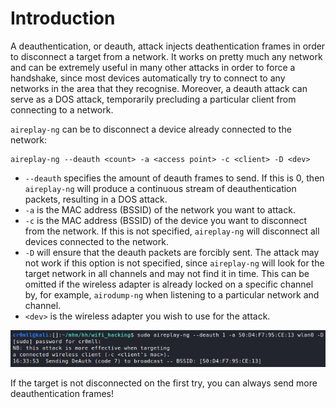 # Introduction
A deauthentication, or deauth, attack injects deathentication frames in order to disconnect a target from a network. It works on pretty much any network and can be extremely useful in many other attacks in order to force a handshake, since most devices automatically try to connect to any networks in the area that they recognise. Moreover, a deauth attack can serve as a DOS attack, temporarily precluding a particular client from connecting to a network.

`aireplay-ng` can be to disconnect a device already connected to the network:

```
aireplay-ng --deauth <count> -a <access point> -c <client> -D <dev>
```

- `--deauth` specifies the amount of deauth frames to send. If this is 0, then `aireplay-ng` will produce a continuous stream of deauthentication packets, resulting in a DOS attack.
- `-a` is the MAC address (BSSID) of the network you want to attack.
- `-c` is the MAC address (BSSID) of the device you want to disconnect from the network. If this is not specified, `aireplay-ng` will disconnect all devices connected to the network.
- `-D` will ensure that the deauth packets are forcibly sent. The attack may not work if this option is not specified, since `aireplay-ng` will look for the target network in all channels and may not find it in time. This can be omitted if the wireless adapter is already locked on a specific channel by, for example, `airodump-ng` when listening to a particular network and channel. 
- `<dev>` is the wireless adapter you wish to use for the attack.

![](Resources/Images/WIFI_aireplay_deauth.png)

If the target is not disconnected on the first try, you can always send more deauthentication frames!